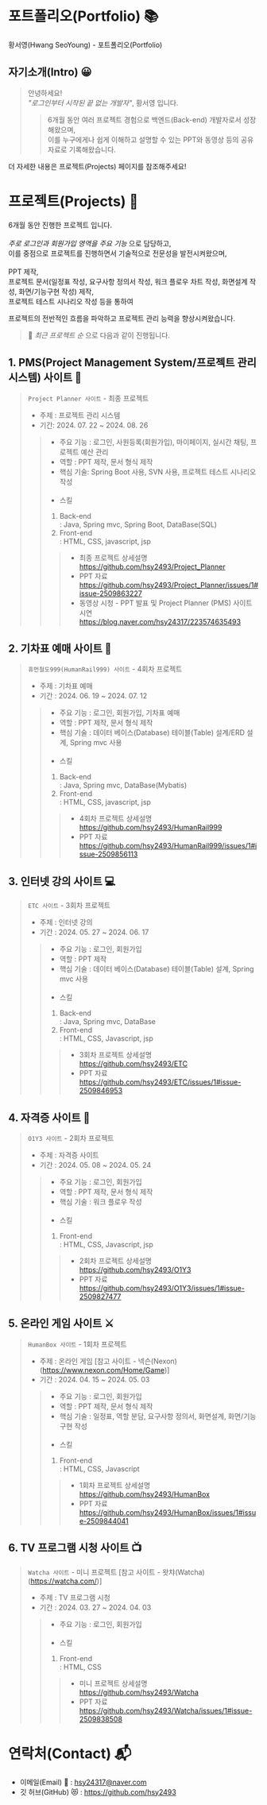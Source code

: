 # 포트폴리오(Portfolio) 📚
황서영(Hwang SeoYoung) - 포트폴리오(Portfolio)

##  자기소개(Intro) 😀
>안녕하세요!<br>
>*"로그인부터 시작된 끝 없는 개발자"*, 황서영 입니다.<br>
>>6개월 동안 여러 프로젝트 경험으로 백엔드(Back-end) 개발자로서 성장해왔으며,<br>
>>이를 누구에게나 쉽게 이해하고 설명할 수 있는 PPT와 동영상 등의 공유자료로 기록해왔습니다.<br>

더 자세한 내용은 프로젝트(Projects) 페이지를 참조해주세요! 

# 프로젝트(Projects) 💾
6개월 동안 진행한 프로젝트 입니다.<br>
<br>
*주로 로그인과 회원가입 영역을 주요 기능* 으로 담당하고, <br>
이를 중점으로 프로젝트를 진행하면서 기술적으로 전문성을 발전시켜왔으며,<br>
<br>
PPT 제작, <br>
프로젝트 문서(일정표 작성, 요구사항 정의서 작성, 워크 플로우 차트 작성, 화면설계 작성, 화면/기능구현 작성) 제작,<br>
프로젝트 테스트 시나리오 작성 등을 통하여<br>

프로젝트의 전반적인 흐름을 파악하고 프로젝트 관리 능력을 향상시켜왔습니다.<br>

>🌠 *최근 프로젝트 순* 으로 다음과 같이 진행됩니다.

## 1.  PMS(Project Management System/프로젝트 관리 시스템) 사이트 📅

>`Project Planner 사이트` - 최종 프로젝트<br>
>- 주제 : 프로젝트 관리 시스템<br>
>- 기간: 2024. 07. 22 ~ 2024. 08. 26<br>
>> - 주요 기능 : 로그인, 사원등록(회원가입), 마이페이지, 실시간 채팅, 프로젝트 예산 관리
>> - 역할 : PPT 제작, 문서 형식 제작
>> - 핵심 기술: Spring Boot 사용, SVN 사용, 프로젝트 테스트 시나리오 작성<br>
>>   <br>
>> - 스킬
>> 1. Back-end <br>
>> : Java, Spring mvc, Spring Boot, DataBase(SQL)
>> 2. Front-end <br>
>> : HTML, CSS, javascript, jsp <br>
>>> - 최종 프로젝트 상세설명<br> 
>>>  https://github.com/hsy2493/Project_Planner<br>
>>> - PPT 자료 <br>
>>>  https://github.com/hsy2493/Project_Planner/issues/1#issue-2509863227<br>
>>> - 동영상 시청 - PPT 발표 및 Project Planner (PMS) 사이트 시연 <br>
>>>  https://blog.naver.com/hsy24317/223574635493<br>

## 2. 기차표 예매 사이트 🚂

>`휴먼철도999(HumanRail999) 사이트` - 4회차 프로젝트<br>
>- 주제 : 기차표 예매
>- 기간 : 2024. 06. 19 ~ 2024. 07. 12
>> - 주요 기능 : 로그인, 회원가입, 기차표 예매
>> - 역할 : PPT 제작, 문서 형식 제작
>> - 핵심 기술 : 데이터 베이스(Database) 테이블(Table) 설계/ERD 설계, Spring mvc 사용<br>
>>   <br>
>> - 스킬
>> 1. Back-end <br>
>> : Java, Spring mvc, DataBase(Mybatis)
>> 2. Front-end <br>
>> : HTML, CSS, javascript, jsp<br>
>>> - 4회차 프로젝트 상세설명<br>
>>>   https://github.com/hsy2493/HumanRail999<br>
>>> - PPT 자료<br>
>>>   https://github.com/hsy2493/HumanRail999/issues/1#issue-2509856113<br> 

## 3. 인터넷 강의 사이트 💻

>`ETC 사이트` - 3회차 프로젝트<br>
> - 주제 : 인터넷 강의
> - 기간 : 2024. 05. 27 ~ 2024. 06. 17
>> - 주요 기능 : 로그인, 회원가입
>> - 역할 : PPT 제작
>> - 핵심 기술 : 데이터 베이스(Database) 테이블(Table) 설계, Spring mvc 사용<br>
>>   <br>
>> - 스킬
>> 1. Back-end <br>
>> : Java, Spring mvc, DataBase
>> 2. Front-end <br>
>> : HTML, CSS, Javascript, jsp <br>
>>> - 3회차 프로젝트 상세설명<br>
>>>   https://github.com/hsy2493/ETC<br>
>>> - PPT 자료<br>
>>>   https://github.com/hsy2493/ETC/issues/1#issue-2509846953 <br>

## 4. 자격증 사이트 📝

>`O1Y3 사이트` - 2회차 프로젝트<br>
> - 주제 :  자격증 사이트
> - 기간 : 2024. 05. 08 ~ 2024. 05. 24
>> - 주요 기능 : 로그인, 회원가입
>> - 역할 : PPT 제작, 문서 형식 제작
>> - 핵심 기술 : 워크 플로우 작성<br>
>>   <br>
>> - 스킬
>> 1. Front-end <br>
>> : HTML, CSS, Javascript, jsp <br>
>>> - 2회차 프로젝트 상세설명 <br>
>>>  https://github.com/hsy2493/O1Y3 <br>
>>> - PPT 자료<br>
>>>  https://github.com/hsy2493/O1Y3/issues/1#issue-2509827477 <br>

## 5. 온라인 게임 사이트 ⚔

>`HumanBox 사이트` - 1회차 프로젝트<br>
> - 주제 : 온라인 게임 [참고 사이트 - 넥슨(Nexon) (https://www.nexon.com/Home/Game)]
> - 기간 : 2024. 04. 15 ~ 2024. 05. 03
>> - 주요 기능 : 로그인, 회원가입
>> - 역할 : PPT 제작, 문서 형식 제작
>> - 핵심 기술 : 일정표, 역할 분담, 요구사항 정의서, 화면설계, 화면/기능 구현 작성
>>   <br><br>
>> - 스킬
>> 1. Front-end <br>
>> : HTML, CSS, Javascript  
>>> - 1회차 프로젝트 상세설명<br>
>>>   https://github.com/hsy2493/HumanBox<br>
>>> - PPT 자료<br>
>>>   https://github.com/hsy2493/HumanBox/issues/1#issue-2509844041<br>
## 6. TV 프로그램 시청 사이트 📺

>`Watcha 사이트` - 미니 프로젝트 [참고 사이트 - 왓챠(Watcha) (https://watcha.com/)] <br>
> - 주제 : TV 프로그램 시청
> - 기간 : 2024. 03. 27 ~ 2024. 04. 03
>> - 주요 기능 : 로그인, 회원가입<br>
>>   <br>
>> - 스킬
>> 1. Front-end <br>
>>: HTML, CSS
>>> - 미니 프로젝트 상세설명<br>
>>>   https://github.com/hsy2493/Watcha<br>
>>> - PPT 자료<br>
>>>   https://github.com/hsy2493/Watcha/issues/1#issue-2509838508<br>


# 연락처(Contact) 📬
- 이메일(Email) 💌 : hsy24317@naver.com
- 깃 허브(GitHub) 😻 : https://github.com/hsy2493
